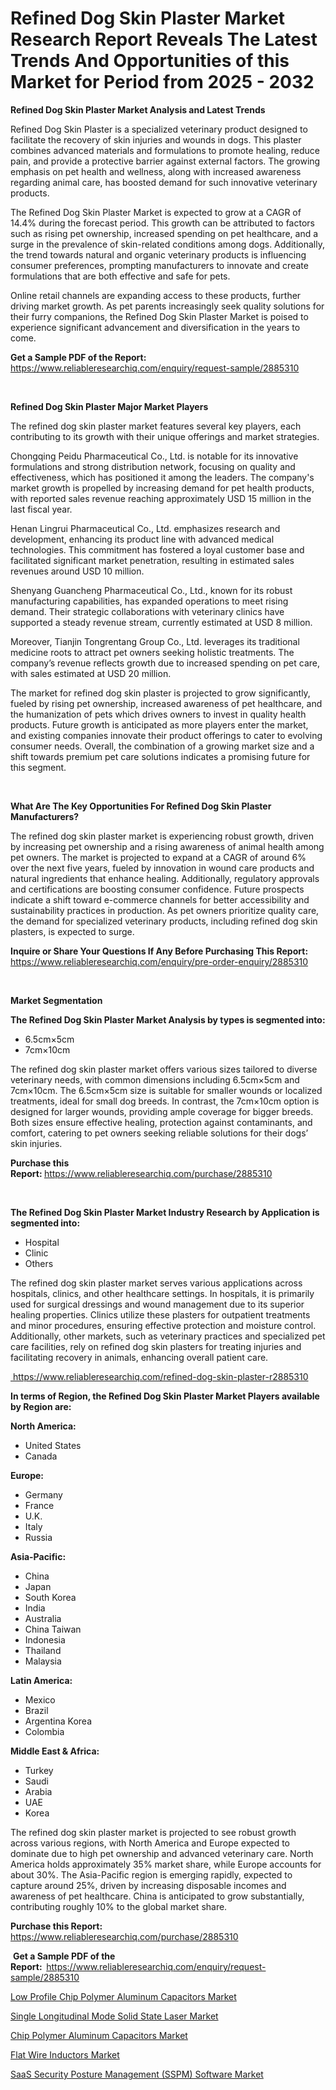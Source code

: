 <p><h1>Refined Dog Skin Plaster Market Research Report Reveals The Latest Trends And Opportunities of this Market for Period from 2025 - 2032</h1></p><p><strong>Refined Dog Skin Plaster Market Analysis and Latest Trends</strong></p>
<p><p>Refined Dog Skin Plaster is a specialized veterinary product designed to facilitate the recovery of skin injuries and wounds in dogs. This plaster combines advanced materials and formulations to promote healing, reduce pain, and provide a protective barrier against external factors. The growing emphasis on pet health and wellness, along with increased awareness regarding animal care, has boosted demand for such innovative veterinary products.</p><p>The Refined Dog Skin Plaster Market is expected to grow at a CAGR of 14.4% during the forecast period. This growth can be attributed to factors such as rising pet ownership, increased spending on pet healthcare, and a surge in the prevalence of skin-related conditions among dogs. Additionally, the trend towards natural and organic veterinary products is influencing consumer preferences, prompting manufacturers to innovate and create formulations that are both effective and safe for pets. </p><p>Online retail channels are expanding access to these products, further driving market growth. As pet parents increasingly seek quality solutions for their furry companions, the Refined Dog Skin Plaster Market is poised to experience significant advancement and diversification in the years to come.</p></p>
<p><strong>Get a Sample PDF of the Report:&nbsp;</strong> <a href="https://www.reliableresearchiq.com/enquiry/request-sample/2885310?utm_campaign=1876&utm_medium=2&utm_source=Github&utm_content=ia&utm_term=13032025&utm_id=refined-dog-skin-plaster">https://www.reliableresearchiq.com/enquiry/request-sample/2885310</a></p>
<p>&nbsp;</p>
<p><strong>Refined Dog Skin Plaster Major Market Players</strong></p>
<p><p>The refined dog skin plaster market features several key players, each contributing to its growth with their unique offerings and market strategies. </p><p>Chongqing Peidu Pharmaceutical Co., Ltd. is notable for its innovative formulations and strong distribution network, focusing on quality and effectiveness, which has positioned it among the leaders. The company's market growth is propelled by increasing demand for pet health products, with reported sales revenue reaching approximately USD 15 million in the last fiscal year.</p><p>Henan Lingrui Pharmaceutical Co., Ltd. emphasizes research and development, enhancing its product line with advanced medical technologies. This commitment has fostered a loyal customer base and facilitated significant market penetration, resulting in estimated sales revenues around USD 10 million.</p><p>Shenyang Guancheng Pharmaceutical Co., Ltd., known for its robust manufacturing capabilities, has expanded operations to meet rising demand. Their strategic collaborations with veterinary clinics have supported a steady revenue stream, currently estimated at USD 8 million.</p><p>Moreover, Tianjin Tongrentang Group Co., Ltd. leverages its traditional medicine roots to attract pet owners seeking holistic treatments. The company’s revenue reflects growth due to increased spending on pet care, with sales estimated at USD 20 million.</p><p>The market for refined dog skin plaster is projected to grow significantly, fueled by rising pet ownership, increased awareness of pet healthcare, and the humanization of pets which drives owners to invest in quality health products. Future growth is anticipated as more players enter the market, and existing companies innovate their product offerings to cater to evolving consumer needs. Overall, the combination of a growing market size and a shift towards premium pet care solutions indicates a promising future for this segment.</p></p>
<p>&nbsp;</p>
<p><strong>What Are The Key Opportunities For Refined Dog Skin Plaster Manufacturers?</strong></p>
<p><p>The refined dog skin plaster market is experiencing robust growth, driven by increasing pet ownership and a rising awareness of animal health among pet owners. The market is projected to expand at a CAGR of around 6% over the next five years, fueled by innovation in wound care products and natural ingredients that enhance healing. Additionally, regulatory approvals and certifications are boosting consumer confidence. Future prospects indicate a shift toward e-commerce channels for better accessibility and sustainability practices in production. As pet owners prioritize quality care, the demand for specialized veterinary products, including refined dog skin plasters, is expected to surge.</p></p>
<p><strong>Inquire or Share Your Questions If Any Before Purchasing This Report:</strong> <a href="https://www.reliableresearchiq.com/enquiry/pre-order-enquiry/2885310?utm_campaign=1876&utm_medium=2&utm_source=Github&utm_content=ia&utm_term=13032025&utm_id=refined-dog-skin-plaster">https://www.reliableresearchiq.com/enquiry/pre-order-enquiry/2885310</a></p>
<p>&nbsp;</p>
<p><strong>Market Segmentation</strong></p>
<p><strong>The Refined Dog Skin Plaster Market Analysis by types is segmented into:</strong></p>
<p><ul><li> 6.5cm×5cm</li><li>7cm×10cm </li></ul></p>
<p><p>The refined dog skin plaster market offers various sizes tailored to diverse veterinary needs, with common dimensions including 6.5cm×5cm and 7cm×10cm. The 6.5cm×5cm size is suitable for smaller wounds or localized treatments, ideal for small dog breeds. In contrast, the 7cm×10cm option is designed for larger wounds, providing ample coverage for bigger breeds. Both sizes ensure effective healing, protection against contaminants, and comfort, catering to pet owners seeking reliable solutions for their dogs’ skin injuries.</p></p>
<p><strong>Purchase this Report:&nbsp;</strong><a href="https://www.reliableresearchiq.com/purchase/2885310?utm_campaign=1876&utm_medium=2&utm_source=Github&utm_content=ia&utm_term=13032025&utm_id=refined-dog-skin-plaster">https://www.reliableresearchiq.com/purchase/2885310</a></p>
<p>&nbsp;</p>
<p><strong>The Refined Dog Skin Plaster Market Industry Research by Application is segmented into:</strong></p>
<p><ul><li> Hospital</li><li>Clinic</li><li>Others </li></ul></p>
<p><p>The refined dog skin plaster market serves various applications across hospitals, clinics, and other healthcare settings. In hospitals, it is primarily used for surgical dressings and wound management due to its superior healing properties. Clinics utilize these plasters for outpatient treatments and minor procedures, ensuring effective protection and moisture control. Additionally, other markets, such as veterinary practices and specialized pet care facilities, rely on refined dog skin plasters for treating injuries and facilitating recovery in animals, enhancing overall patient care.</p></p>
<p><a href="https://www.reliableresearchiq.com/refined-dog-skin-plaster-r2885310?utm_campaign=1876&utm_medium=2&utm_source=Github&utm_content=ia&utm_term=13032025&utm_id=refined-dog-skin-plaster">&nbsp;https://www.reliableresearchiq.com/refined-dog-skin-plaster-r2885310</a></p>
<p><strong>In terms of Region, the Refined Dog Skin Plaster Market Players available by Region are:</strong></p>
<p>
    <p> <strong> North America: </strong>
        <ul>
            <li>United States</li>
            <li>Canada</li>
        </ul>
        </p> 
    <p> <strong> Europe: </strong>
        <ul>
            <li>Germany</li>
            <li>France</li>
            <li>U.K.</li>
            <li>Italy</li>
            <li>Russia</li>
        </ul>
        </p> 
    <p> <strong> Asia-Pacific: </strong>
        <ul>
            <li>China</li>
            <li>Japan</li>
            <li>South Korea</li>
            <li>India</li>
            <li>Australia</li>
            <li>China Taiwan</li>
            <li>Indonesia</li>
            <li>Thailand</li>
            <li>Malaysia</li>
        </ul>
        </p> 
    <p> <strong> Latin America: </strong>
        <ul>
            <li>Mexico</li>
            <li>Brazil</li>
            <li>Argentina Korea</li>
            <li>Colombia</li>
        </ul>
        </p> 
    <p> <strong> Middle East & Africa: </strong>
        <ul>
            <li>Turkey</li>
            <li>Saudi</li>
            <li>Arabia</li>
            <li>UAE</li>
            <li>Korea</li>
        </ul>
    </p>
    </p>
<p><p>The refined dog skin plaster market is projected to see robust growth across various regions, with North America and Europe expected to dominate due to high pet ownership and advanced veterinary care. North America holds approximately 35% market share, while Europe accounts for about 30%. The Asia-Pacific region is emerging rapidly, expected to capture around 25%, driven by increasing disposable incomes and awareness of pet healthcare. China is anticipated to grow substantially, contributing roughly 10% to the global market share.</p></p>
<p><strong>Purchase this Report: </strong><a href="https://www.reliableresearchiq.com/purchase/2885310?utm_campaign=1876&utm_medium=2&utm_source=Github&utm_content=ia&utm_term=13032025&utm_id=refined-dog-skin-plaster">https://www.reliableresearchiq.com/purchase/2885310</a></p>
<p>&nbsp;<strong>Get a Sample PDF of the Report:&nbsp;&nbsp;</strong><a href="https://www.reliableresearchiq.com/enquiry/request-sample/2885310?utm_campaign=1876&utm_medium=2&utm_source=Github&utm_content=ia&utm_term=13032025&utm_id=refined-dog-skin-plaster">https://www.reliableresearchiq.com/enquiry/request-sample/2885310</a></p>
<p><strong></strong></p>
<p><p><a href="https://github.com/latilsmickl8/Market-Research-Report-List-1/blob/main/low-profile-chip-polymer-aluminum-capacitors-market.md?utm_campaign=1876&utm_medium=2&utm_source=Github&utm_content=ia&utm_term=13032025&utm_id=refined-dog-skin-plaster">Low Profile Chip Polymer Aluminum Capacitors Market</a></p><p><a href="https://github.com/haklagjbj/Market-Research-Report-List-1/blob/main/single-longitudinal-mode-solid-state-laser-market.md?utm_campaign=1876&utm_medium=2&utm_source=Github&utm_content=ia&utm_term=13032025&utm_id=refined-dog-skin-plaster">Single Longitudinal Mode Solid State Laser Market</a></p><p><a href="https://github.com/guyerkanakwu/Market-Research-Report-List-1/blob/main/chip-polymer-aluminum-capacitors-market.md?utm_campaign=1876&utm_medium=2&utm_source=Github&utm_content=ia&utm_term=13032025&utm_id=refined-dog-skin-plaster">Chip Polymer Aluminum Capacitors Market</a></p><p><a href="https://github.com/totrisammir/Market-Research-Report-List-1/blob/main/flat-wire-inductors-market.md?utm_campaign=1876&utm_medium=2&utm_source=Github&utm_content=ia&utm_term=13032025&utm_id=refined-dog-skin-plaster">Flat Wire Inductors Market</a></p><p><a href="https://github.com/tandepinho3p/Market-Research-Report-List-1/blob/main/saas-security-posture-management-sspm-software-market.md?utm_campaign=1876&utm_medium=2&utm_source=Github&utm_content=ia&utm_term=13032025&utm_id=refined-dog-skin-plaster">SaaS Security Posture Management (SSPM) Software Market</a></p></p>